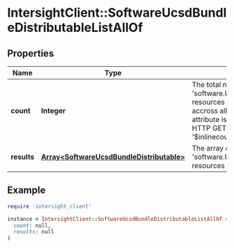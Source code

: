 # IntersightClient::SoftwareUcsdBundleDistributableListAllOf

## Properties

| Name | Type | Description | Notes |
| ---- | ---- | ----------- | ----- |
| **count** | **Integer** | The total number of &#39;software.UcsdBundleDistributable&#39; resources matching the request, accross all pages. The &#39;Count&#39; attribute is included when the HTTP GET request includes the &#39;$inlinecount&#39; parameter. | [optional] |
| **results** | [**Array&lt;SoftwareUcsdBundleDistributable&gt;**](SoftwareUcsdBundleDistributable.md) | The array of &#39;software.UcsdBundleDistributable&#39; resources matching the request. | [optional] |

## Example

```ruby
require 'intersight_client'

instance = IntersightClient::SoftwareUcsdBundleDistributableListAllOf.new(
  count: null,
  results: null
)
```


